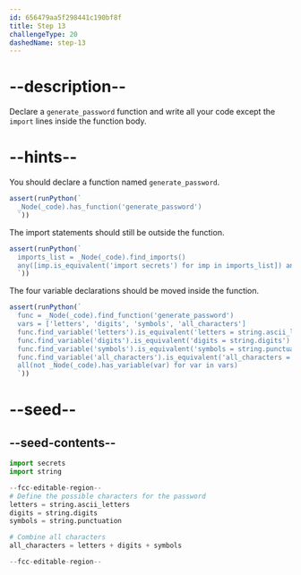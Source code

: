 ```yaml
---
id: 656479aa5f298441c190bf8f
title: Step 13
challengeType: 20
dashedName: step-13
---
```


# --description--

 Declare a `generate_password` function and write all your code except the `import` lines inside the function body.

# --hints--

You should declare a function named `generate_password`.

```js
assert(runPython(`
  _Node(_code).has_function('generate_password')
  `))
```

The import statements should still be outside the function.

```js
assert(runPython(`
  imports_list = _Node(_code).find_imports()
  any([imp.is_equivalent('import secrets') for imp in imports_list]) and any([imp.is_equivalent('import string') for imp in imports_list])
  `))
```

The four variable declarations should be moved inside the function.

```js
assert(runPython(`
  func = _Node(_code).find_function('generate_password')
  vars = ['letters', 'digits', 'symbols', 'all_characters']
  func.find_variable('letters').is_equivalent('letters = string.ascii_letters') and \\
  func.find_variable('digits').is_equivalent('digits = string.digits') and \\
  func.find_variable('symbols').is_equivalent('symbols = string.punctuation') and \\
  func.find_variable('all_characters').is_equivalent('all_characters = letters + digits + symbols') and \\
  all(not _Node(_code).has_variable(var) for var in vars)
  `))
```

# --seed--

## --seed-contents--

```py
import secrets
import string

--fcc-editable-region--
# Define the possible characters for the password
letters = string.ascii_letters
digits = string.digits
symbols = string.punctuation

# Combine all characters
all_characters = letters + digits + symbols

--fcc-editable-region--
```
